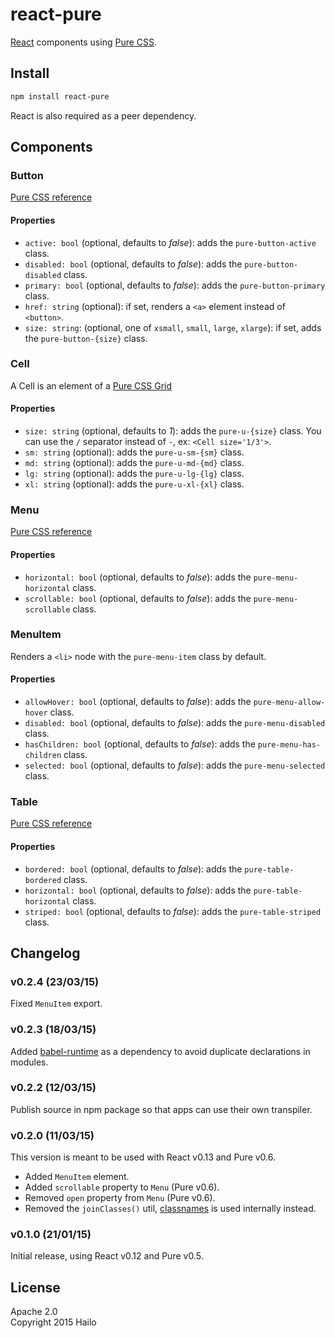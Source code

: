 react-pure
==========

[React](http://facebook.github.io/react/) components using [Pure CSS](http://purecss.io/).  

## Install

```bash
npm install react-pure
```

React is also required as a peer dependency.

## Components

### Button

[Pure CSS reference](http://purecss.io/buttons/)

#### Properties

- `active: bool` (optional, defaults to *false*): adds the `pure-button-active` class.
- `disabled: bool` (optional, defaults to *false*): adds the `pure-button-disabled` class.
- `primary: bool` (optional, defaults to *false*): adds the `pure-button-primary` class.
- `href: string` (optional): if set, renders a `<a>` element instead of `<button>`.
- `size: string`: (optional, one of `xsmall`, `small`, `large`, `xlarge`): if set, adds the `pure-button-{size}` class.

### Cell

A Cell is an element of a [Pure CSS Grid](http://purecss.io/grids/)

#### Properties

- `size: string` (optional, defaults to *1*): adds the `pure-u-{size}` class. You can use the `/` separator instead of `-`, ex: `<Cell size='1/3'>`.
- `sm: string` (optional): adds the `pure-u-sm-{sm}` class.
- `md: string` (optional): adds the `pure-u-md-{md}` class.
- `lg: string` (optional): adds the `pure-u-lg-{lg}` class.
- `xl: string` (optional): adds the `pure-u-xl-{xl}` class.

### Menu

[Pure CSS reference](http://purecss.io/menus/)

#### Properties

- `horizontal: bool` (optional, defaults to *false*): adds the `pure-menu-horizontal` class.
- `scrollable: bool` (optional, defaults to *false*): adds the `pure-menu-scrollable` class.

### MenuItem

Renders a `<li>` node with the `pure-menu-item` class by default.

#### Properties

- `allowHover: bool` (optional, defaults to *false*): adds the `pure-menu-allow-hover` class.
- `disabled: bool` (optional, defaults to *false*): adds the `pure-menu-disabled` class.
- `hasChildren: bool` (optional, defaults to *false*): adds the `pure-menu-has-children` class.
- `selected: bool` (optional, defaults to *false*): adds the `pure-menu-selected` class.

### Table

[Pure CSS reference](http://purecss.io/tables/)

#### Properties

- `bordered: bool` (optional, defaults to *false*): adds the `pure-table-bordered` class.
- `horizontal: bool` (optional, defaults to *false*): adds the `pure-table-horizontal` class.
- `striped: bool` (optional, defaults to *false*): adds the `pure-table-striped` class.

## Changelog

### v0.2.4 (23/03/15)

Fixed `MenuItem` export.

### v0.2.3 (18/03/15)

Added [babel-runtime](https://babeljs.io/docs/usage/runtime/) as a dependency to avoid duplicate declarations in modules.

### v0.2.2 (12/03/15)

Publish source in npm package so that apps can use their own transpiler.

### v0.2.0 (11/03/15)

This version is meant to be used with React v0.13 and Pure v0.6.

- Added `MenuItem` element.
- Added `scrollable` property to `Menu` (Pure v0.6).
- Removed `open` property from `Menu` (Pure v0.6).
- Removed the `joinClasses()` util, [classnames](https://www.npmjs.com/package/classnames) is used internally instead.

### v0.1.0 (21/01/15)

Initial release, using React v0.12 and Pure v0.5.

## License

Apache 2.0  
Copyright 2015 Hailo
